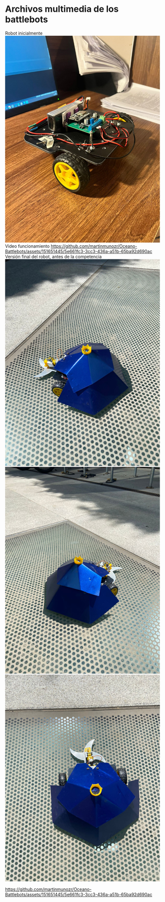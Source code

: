 # Archivos multimedia de los battlebots
Robot inicialmente
![Robot inicio](/multimedia/inicial.jpg)
Video funcionamiento
https://github.com/martinmunozr/Oceano-Battlebots/assets/151651445/5e661fc3-3cc3-436a-a51b-65ba92d690ac
Versión final del robot, antes de la competencia
![Robot f1](/multimedia/final1.JPG)
![Robot f2](/multimedia/final2.JPG)
![Robot f3](/multimedia/final3.JPG)


https://github.com/martinmunozr/Oceano-Battlebots/assets/151651445/5e661fc3-3cc3-436a-a51b-65ba92d690ac

